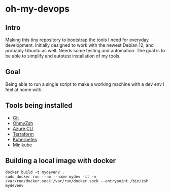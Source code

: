 # oh-my-devops

## Intro

Making this tiny repository to bootstrap the tools I need for everyday development. Initially designed to work with the newest Debian 12, and probably Ubuntu as well. Needs some testing and automation. The goal is to be able to simplify and autotest installation of my tools.

## Goal

Being able to run a single script to make a working machine with a dev env I feel at home with.

## Tools being installed

* [Git](https://git-scm.com/)
* [OhmyZsh](https://ohmyz.sh/)
* [Azure CLI](https://learn.microsoft.com/en-us/cli/azure/)
* [Terraform](https://www.terraform.io/)
* [Kubernetes](https://kubernetes.io/docs/home/)
* [Minikube](https://minikube.sigs.k8s.io/docs/)

## Building a local image with docker

    docker build -t mydevenv .
    sudo docker run --rm --name mydev -it -v /var/run/docker.sock:/var/run/docker.sock --entrypoint /bin/zsh mydevenv
